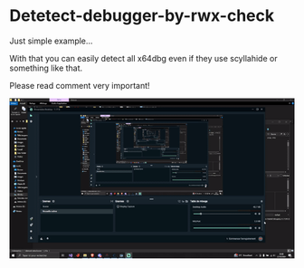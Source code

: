# Detetect-debugger-by-rwx-check
Just simple example...

With that you can easily detect all x64dbg even if they use scyllahide or something like that.

Please read comment very important! 

![Demo](2024-12-2723-28-32-ezgif.com-video-to-gif-converter.gif)
